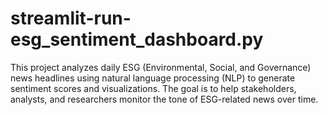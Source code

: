 # streamlit-run-esg_sentiment_dashboard.py
This project analyzes daily ESG (Environmental, Social, and Governance) news headlines using natural language processing (NLP) to generate sentiment scores and visualizations. The goal is to help stakeholders, analysts, and researchers monitor the tone of ESG-related news over time.
